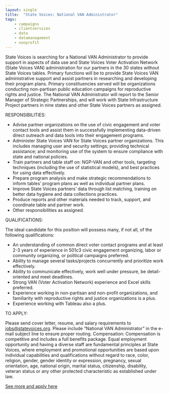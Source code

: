 ```yaml
---
layout: single
title:  "State Voices: National VAN Administrator"
tags: 
    - campaigns
    - clientservices
    - data
    - datamanagement
    - nonprofit
---
```


State Voices is searching for a National VAN Administrator to provide support in aspects of data use and State Voices Voter Activation Network (State Voices VAN) administration for our partners in the 30 states without State Voices tables. Primary functions will be to provide State Voices VAN administrative support and assist partners in researching and developing their program plans. Primary constituencies served will be organizations conducting non-partisan public education campaigns for reproductive rights and justice. The National VAN Administrator will report to the Senior Manager of Strategic Partnerships, and will work with State Infrastructure Project partners in nine states and other State Voices partners as assigned.

RESPONSIBILITIES:

* Advise partner organizations on the use of civic engagement and voter contact tools and assist them in successfully implementing data-driven direct outreach and data tools into their engagement programs.
* Administer State Voices VAN for State Voices partner organizations. This includes managing user and security settings; providing technical assistance; and monitoring use of the system to ensure compliance with state and national policies.
* Train partners and table staff on: NGP-VAN and other tools, targeting techniques (including the use of statistical models), and best practices for using data effectively.
* Prepare program analysis and make strategic recommendations to inform tables’ program plans as well as individual partner plans.
* Improve State Voices partners’ data through list matching, training on better data hygiene and data collections practices.
* Produce reports and other materials needed to track, support, and coordinate table and partner work.
* Other responsibilities as assigned. 

QUALIFICATIONS:

The ideal candidate for this position will possess many, if not all, of the following qualifications:
* An understanding of common direct voter contact programs and at least 2-3 years of experience in 501c3 civic engagement organizing, labor or community organizing, or political campaigns preferred.
* Ability to manage several tasks/projects concurrently and prioritize work effectively.
* Ability to communicate effectively, work well under pressure, be detail-oriented and meet deadlines.
* Strong VAN (Voter Activation Network) experience and Excel skills preferred.
* Experience working in non-partisan and non-profit organizations, and familiarity with reproductive rights and justice organizations is a plus.
* Experience working with Tableau also a plus.
 
TO APPLY:

Please send cover letter, resume, and salary requirements to jobs@statevoices.org. Please include “National VAN Administrator” in the e-mail subject line to ensure proper routing.
Compensation: Compensation is competitive and includes a full benefits package.
Equal employment opportunity and having a diverse staff are fundamental principles at State Voices, where employment and promotional opportunities are based upon individual capabilities and qualifications without regard to race, color, religion, gender, gender identity or expression, pregnancy, sexual orientation, age, national origin, marital status, citizenship, disability, veteran status or any other protected characteristic as established under law.

[See more and apply here](https://statevoices.org/careers/national-van-administrator/)
